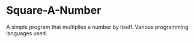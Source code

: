 # Square-A-Number
A simple program that multiplies a number by itself. Various programming languages used. 
